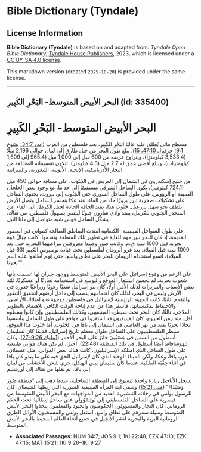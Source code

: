 # Bible Dictionary (Tyndale)

## License Information

**Bible Dictionary (Tyndale)** is based on and adapted from: _Tyndale Open Bible Dictionary_, [Tyndale House Publishers](https://tyndaleopenresources.com/), 2023, which is licensed under a [CC BY-SA 4.0 license](https://creativecommons.org/licenses/by-sa/4.0/legalcode.en).

This markdown version (created `2025-10-20`) is provided under the same license.



--------------------------------

## البحر الأبيض المتوسط- البَحْرِ الكَبِيرِ (id: 335400)

البحر الأبيض المتوسط\- البَحْرِ الكَبِيرِ
=========================================

مسطح مائي يُطلق عليه غالبًا البَحْرِ الكَبِيرِ، يحد فلسطين من الغرب ([عدد 34:7؛](https://ref.ly/Num34:7) [يشوع 9:1؛](https://ref.ly/Josh9:1) [حزقيال 47:10، 15](https://ref.ly/Ezek47:10,Ezek47:15)). يبلغ طول البحر من جبل طارق إلى لبنان حوالي 2,196 ميلًا (3,533\.4 كيلومترًا)، ويتراوح عرضه من 600 ميل إلى 1,000 ميل (965\.4 إلى 1,609 كيلومترات)، ويبلغ أقصى عمق له 2\.7 ميل (4\.3 كيلومتر). تتكون تقسيماته المختلفة من البحار الأدرياتيكية، الإيجية، الأيونية، الليغورية، والتيبرانية.

من خليج إسكندرون في الشمال إلى العريش في الجَنُوب، على مسافة حوالي 450 ميل (724\.1 كيلومتر)، يكون الساحل الشرقي مستقيمًا إلى حد ما، مع وجود بعض الخلجان العميقة أو الرؤوس. على طول الساحل السوري حتى الجَنُوب إلى بيروت، يحتوي الساحل على تشكيلات صخرية تبرز بروزًا حاد من الماء. عند عكا ينحسر الساحل وتميل الأرض بلطف نحو سهل يزرعيل. جَنُوب هذا، تمتد الحافَة الحادة لجبل الكرمل إلى الماء. من المنحدر الجنوبي للكرمل، يمتد وادي شارون جنوبًا ليلتقي بسهول فلسطين. من هناك، يشكّل الساحل قوس شبه متواصل إلى دلتا النيل.

على طول السواحل الفينيقية \-الكنعانية امتدت المناطق الصالحة كمواني في العصور القديمة، إذ كان للبحر دور مهم للغاية في تطوير تلك المنطقة وتقدمها. كانت جِبَالُ قوة بحرية قبل 1000 سنة ق.م. وكانت صور وصيدا معروفتين ببراعتهما البحرية حتى بعد 1000 سنة قبل الميلاد. بعد غزو الرومان لفلسطين تحت قيادة بومبيوس الكبير (63 قبل الميلاد)، اتسع استخدام الرومان للبحر على نطاق واسع، حتى إنهم أطلقوا عليه اسم "بحرنا".

على الرغم من وقوع إسرائيل على البحر الأبيض المتوسط ووجود جيران لها اتسمت بأنها شعوب بحرية، لم تحسن استثمار الموقع والتوسع في استخدامه تجاريًا أو عسكريًا. ثمّة بعض الأسباب والتبريرات لذلك الأمر. أولًا، كان بنو إسرائيل شعبًا رعويًا وزراعيًا جذوره في الأرض وليس في البحر، لذلك كان اهتمامهم ينصب إلى داخل أرضهم لتحقيق التطور والتقدم. ثانيًا، كانت الجهود الرئيسية لإسرائيل في فلسطين موجهة نحو امتلاك الأراضي، والاحتفاظ بمكتسباتها، فأسفر هذا عن عدم إتاحة الوقت الكافي للاهتمام بالتطوير الملاحي. ثالثًا، كان البحر تحت سيطرة الفينيقيين، وكذلك الفلسطينيين وإن كانوا بسطوة أقل. منذ زمن الخروج، كان الفينيقيون قد استقروا في مواقع على طول الساحل وأسسوا اتحادًا بحريًا يمتد من نهر العاصي في الشمال إلى يافا في الجَنُوب. أما جَنُوب هذا الموقع، سيطر الفلسطينيون على الساحل طوال معظم تاريخ إسرائيل. قديمًا كان لسليمان أسطول من السفن في عِصْيُونَ جَابَرَ على البحر الأحمر ([1ملوك 9:26–27](https://ref.ly/1Kgs9:26-1Kgs9:27))، وكان ليهوشافاط أيضًا أسطول في تلك المنطقة ([22:48](https://ref.ly/1Kgs22:48)). أخيرًا، لم تكن هناك مواني طبيعية على طول الساحل الذي امتلكه الإسرائيليون. كانت هناك بعض المواني، مثل عسقلان، دور، يافا، وعكا، ولكن الميناء الوحيد الذي كان لإسرائيل الحق فيه على ما يبدو كان يافا في أثناء حِقْبَة الملكية. عندما كان سليمان يبني الهيكل، جرى شحن الأخشاب من لبنان إلى يافا، ثم نقلها من هناك إلى أورشليم.

تسجل الأناجيل زيارة واحدة ليسوع إلى المنطقة الساحلية، عندما ذهب إلى "منطقة صُورَ وَصَيْدَاءَ" ([متى 15:21](https://ref.ly/Matt15:21)) وشفى ابنة المرأة الفينيقية السورية التي ربطها الشيطان. كان للرسول بولس في رحلاته التبشيرية العديد من المواجهات مع البحر الأبيض المتوسط من قيصرية على الساحل الفلسطيني إلى بُوتِسْوُولِي على ساحل إيطاليا. تحت الحكم الروماني، كان التجار والمسؤولون الحكوميون والجنود والمعلمون يتخذوا البحر الأبيض المتوسط وسيلة سفرهم على نطاق واسع. استغل بولس والمسيحيون الأوائل الطرق الرومانية البرية والبحرية لنشر الإنجيل في جميع أنحاء العالم المحيط بالبحر الأبيض المتوسط.

* **Associated Passages:** NUM 34:7; JOS 9:1; 1KI 22:48; EZK 47:10; EZK 47:15; MAT 15:21; 1KI 9:26–1KI 9:27

